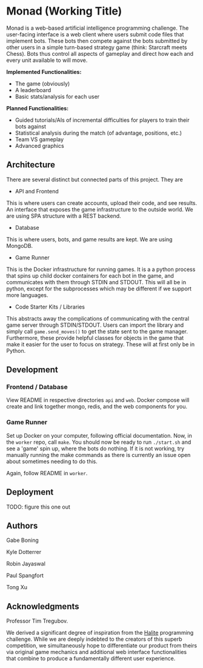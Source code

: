 # Monad (Working Title)

Monad is a web-based artificial intelligence programming challenge. The user-facing interface is a web client where users submit code files that implement bots. These bots then compete against the bots submitted by other users in a simple turn-based strategy game (think: Starcraft meets Chess).  Bots thus control all aspects of gameplay and direct how each and every unit available to  will move.

**Implemented Functionalities:**

- The game (obviously)
- A leaderboard
- Basic stats/analysis for each user

**Planned Functionalities:**

- Guided tutorials/AIs of incremental difficulties for players to train their bots against
- Statistical analysis during the match (of advantage, positions, etc.)
- Team VS gameplay
- Advanced graphics

## Architecture

There are several distinct but connected parts of this project. They are

* API and Frontend

This is where users can create accounts, upload their code, and see results. An interface that exposes
the game infrastructure to the outside world. We are using SPA structure with a REST backend.

* Database

This is where users, bots, and game results are kept. We are using MongoDB.

* Game Runner

This is the Docker infrastructure for running games. It is a a python process that spins up child docker containers for
each bot in the game, and communicates with them through STDIN and STDOUT. This will all be in
python, except for the subprocesses which may be different if we support more languages.

* Code Starter Kits / Libraries

This abstracts away the complications of communicating with the central game server through STDIN/STDOUT.
Users can import the library and simply call `game.send_moves()` to get the state sent to the game manager.
Furthermore, these provide helpful classes for objects in the game that make it easier for the user to focus on
strategy. These will at first only be in Python.

## Development

### Frontend / Database

View README in respective directories `api` and `web`. Docker compose will create and link together mongo, redis, and the web components for you.

### Game Runner

Set up Docker on your computer, following official documentation. Now, in the `worker` repo, call `make`.
You should now be ready to run `./start.sh` and see a 'game' spin up, where the bots do nothing. If it is not working,
try manually running the make commands as there is currently an issue open about sometimes needing to do this.

Again, follow README in `worker`. 

## Deployment

TODO: figure this one out

## Authors

Gabe Boning

Kyle Dotterrer

Robin Jayaswal

Paul Spangfort

Tong Xu

## Acknowledgments

Professor Tim Tregubov. 

We derived a significant degree of inspiration from the [Halite](https://halite.io) programming challenge. While we are deeply indebted to the creators of this superb competition, we simultaneously hope to differentiate our product from theirs via original game mechanics and additional web interface functionalities that combine to produce a fundamentally different user experience. 
